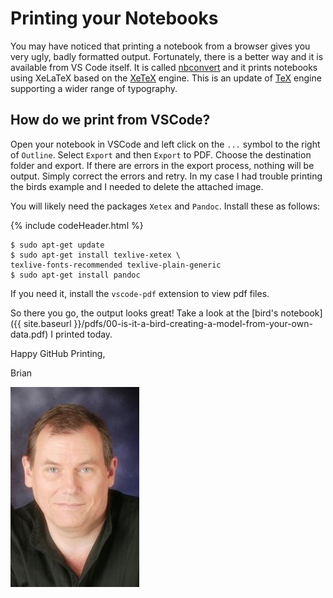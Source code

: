 # Printing your Notebooks

You may have noticed that printing a notebook from a browser gives you very ugly, badly formatted output.  Fortunately, there is a better way and it is available from VS Code itself.  It is called [nbconvert](https://nbconvert.readthedocs.io/en/latest/) and it prints notebooks using XeLaTeX based on the [XeTeX](https://en.wikipedia.org/wiki/XeTeX) engine. This is an update of [TeX](https://en.wikipedia.org/wiki/TeX) engine supporting a wider range of typography. 

## How do we print from VSCode?

Open your notebook in VSCode and left click on the `...` symbol to the right of `Outline`.  Select `Export` and then `Export` to PDF.  Choose the destination folder and export.   If there are errors in the export process, nothing will be output.  Simply correct the errors and retry.  In my case I had trouble printing the birds example and I needed to delete the attached image. 

You will likely need the packages `Xetex` and `Pandoc`.  Install these as follows:

{% include codeHeader.html %}
```shell
$ sudo apt-get update
$ sudo apt-get install texlive-xetex \
texlive-fonts-recommended texlive-plain-generic
$ sudo apt-get install pandoc
```
If you need it, install the `vscode-pdf` extension to view pdf files.

So there you go, the output looks great!  Take a look at the [bird's notebook]({{ site.baseurl }}/pdfs/00-is-it-a-bird-creating-a-model-from-your-own-data.pdf) I printed today.

Happy GitHub Printing, 


Brian

![](/images/Lovell_portrait_small.jpg "Brian Lovell")
<script src="/assets/scripts/copyCode.js" async> </script>

